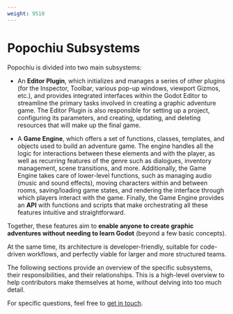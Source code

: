 ```yaml
---
weight: 9510
---
```


# Popochiu Subsystems

Popochiu is divided into two main subsystems:

- An **Editor Plugin**, which initializes and manages a series of other plugins (for the Inspector, Toolbar, various pop-up windows, viewport Gizmos, etc.), and provides integrated interfaces within the Godot Editor to streamline the primary tasks involved in creating a graphic adventure game. The Editor Plugin is also responsible for setting up a project, configuring its parameters, and creating, updating, and deleting resources that will make up the final game.

- A **Game Engine**, which offers a set of functions, classes, templates, and objects used to build an adventure game. The engine handles all the logic for interactions between these elements and with the player, as well as recurring features of the genre such as dialogues, inventory management, scene transitions, and more. Additionally, the Game Engine takes care of lower-level functions, such as managing audio (music and sound effects), moving characters within and between rooms, saving/loading game states, and rendering the interface through which players interact with the game. Finally, the Game Engine provides an **API** with functions and scripts that make orchestrating all these features intuitive and straightforward.

Together, these features aim to **enable anyone to create graphic adventures without needing to learn Godot** (beyond a few basic concepts).

At the same time, its architecture is developer-friendly, suitable for code-driven workflows, and perfectly viable for larger and more structured teams.

The following sections provide an overview of the specific subsystems, their responsibilities, and their relationships. This is a high-level overview to help contributors make themselves at home, without delving into too much detail.

For specific questions, feel free to [get in touch](../../get-in-touch).
